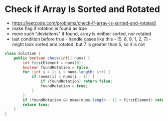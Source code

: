 # Check if Array Is Sorted and Rotated

- https://leetcode.com/problems/check-if-array-is-sorted-and-rotated/
- make flag if rotation is found as true
- more such "deviations" if found, array is neither sorted, nor rotated
- last condition before true - handle cases like this - [5, 8, 9, 1, 2, 7] - might look sorted and rotated, but 7 is greater than 5, so it is not

```java
class Solution {
    public boolean check(int[] nums) {
        int firstElement = nums[0];
        boolean foundRotation = false;
        for (int i = 1; i < nums.length; i++) {
            if (nums[i] < nums[i - 1]) {
                if (foundRotation) return false;
                foundRotation = true;
            }
        }
        if (foundRotation && nums[nums.length - 1] > firstElement) return false;
        return true;
    }
}
```
